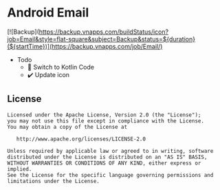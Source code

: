 # Android Email #
[![Backup](https://backup.vnapps.com/buildStatus/icon?job=Email&style=flat-square&subject=Backup&status=${duration}(${startTime})](https://backup.vnapps.com/job/Email/)
+ Todo
    - 🦝 Switch to Kotlin Code
    - ✔️ Update icon

## License

    Licensed under the Apache License, Version 2.0 (the "License");
    you may not use this file except in compliance with the License.
    You may obtain a copy of the License at

       http://www.apache.org/licenses/LICENSE-2.0

    Unless required by applicable law or agreed to in writing, software
    distributed under the License is distributed on an "AS IS" BASIS,
    WITHOUT WARRANTIES OR CONDITIONS OF ANY KIND, either express or implied.
    See the License for the specific language governing permissions and
    limitations under the License.

